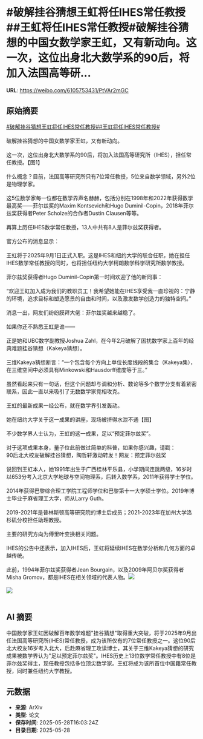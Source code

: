 # #破解挂谷猜想王虹将任IHES常任教授##王虹将任IHES常任教授#破解挂谷猜想的中国女数学家王虹，又有新动向。这一次，这位出身北大数学系的90后，将加入法国高等研...

**URL**: https://weibo.com/6105753431/PtVAr2mGC

## 原始摘要

<a href="https://m.weibo.cn/search?containerid=231522type%3D1%26t%3D10%26q%3D%23%E7%A0%B4%E8%A7%A3%E6%8C%82%E8%B0%B7%E7%8C%9C%E6%83%B3%E7%8E%8B%E8%99%B9%E5%B0%86%E4%BB%BBIHES%E5%B8%B8%E4%BB%BB%E6%95%99%E6%8E%88%23&amp;extparam=%23%E7%A0%B4%E8%A7%A3%E6%8C%82%E8%B0%B7%E7%8C%9C%E6%83%B3%E7%8E%8B%E8%99%B9%E5%B0%86%E4%BB%BBIHES%E5%B8%B8%E4%BB%BB%E6%95%99%E6%8E%88%23" data-hide=""><span class="surl-text">#破解挂谷猜想王虹将任IHES常任教授#</span></a><a href="https://m.weibo.cn/search?containerid=231522type%3D1%26t%3D10%26q%3D%23%E7%8E%8B%E8%99%B9%E5%B0%86%E4%BB%BBIHES%E5%B8%B8%E4%BB%BB%E6%95%99%E6%8E%88%23&amp;extparam=%23%E7%8E%8B%E8%99%B9%E5%B0%86%E4%BB%BBIHES%E5%B8%B8%E4%BB%BB%E6%95%99%E6%8E%88%23" data-hide=""><span class="surl-text">#王虹将任IHES常任教授#</span></a><br><br>破解挂谷猜想的中国女数学家王虹，又有新动向。<br><br>这一次，这位出身北大数学系的90后，将加入法国高等研究所（IHES），担任常任教授。【图1】<br><br>什么概念？目前，法国高等研究所只有7位常任教授，5位来自数学领域，另外2位是物理学家。<br><br>这5位数学家每一位都在数学界声名赫赫，包括分别在1998年和2022年获得数学最高奖——菲尔兹奖的Maxim Kontsevich和Hugo Duminil-Copin，2018年菲尔兹奖获得者Peter Scholze的合作者Dustin Clausen等等。<br><br>再算上历任IHES数学常任教授，13人中共有8人是菲尔兹奖获得者。<br><br>官方公布的消息显示：<br><br>王虹将于2025年9月1日正式入职。这是IHES和纽约大学的联合任职，她在担任IHES数学常任教授的同时，也将担任纽约大学柯朗数学科学研究所数学教授。<br><br>菲尔兹奖获得者Hugo Duminil-Copin第一时间欢迎了他的新同事：<br><br>“欢迎王虹加入成为我们的教职员工！我希望她能在IHES享受我一直珍视的：宁静的环境，追求目标和塑造愿景的自由和时间，以及激发数学创造力的独特空间。”<br><br>消息一出，网友们纷纷膜拜大佬：菲尔兹奖越来越稳了。<br><br>如果你还不熟悉王虹是谁——<br><br>正是她和UBC数学副教授Joshua Zahl，在今年2月破解了困扰数学家上百年的经典难题挂谷猜想（Kakeya猜想）。<br><br>三维Kakeya猜想断言：“一个包含每个方向上单位长度线段的集合（Kakeya集），在三维空间中必须具有Minkowski和Hausdorff维度等于三。”<br><br>虽然看起来只有一句话，但这个问题却与调和分析、数论等多个数学分支有着紧密联系，因此一直以来吸引了无数数学家竞相攻克。<br><br>王虹的最新成果一经公布，就在数学界引发轰动。<br><br>她在纽约大学关于这一成果的讲座，现场被挤得水泄不通【图】<br><br>不少数学界人士认为，王虹的这一成果，足以“预定菲尔兹奖”。<br><br>对于这项成果本身，量子位此前做过简单的科普，如果你感兴趣，请戳：<br>90后北大校友破解挂谷猜想，陶哲轩激动转发！网友：预定菲尔兹奖<br><br>说回到王虹本人，她1991年出生于广西桂林平乐县，小学期间连跳两级，16岁时以653分考入北京大学地球与空间物理系，后转入数学系，2011年获得学士学位。<br><br>2014年获得巴黎综合理工学院工程师学位和巴黎第十一大学硕士学位。2019年博士毕业于麻省理工大学，师从Larry Guth。<br><br>2019-2021年是普林斯顿高等研究院的博士后成员；2021-2023年在加州大学洛杉矶分校担任助理教授。<br><br>主要的研究方向为傅里叶变换相关问题。<br><br>IHES的公告中还表示，加入IHES后，王虹将延续IHES在数学分析和几何方面的卓越传统。<br><br>此前，1994年菲尔兹奖获得者Jean Bourgain，以及2009年阿贝尔奖获得者Misha Gromov，都是IHES在相关领域的代表人物。<img style="" src="https://tvax1.sinaimg.cn/large/006Fd7o3gy1i1vc0lpf2nj30is0v8naw.jpg" referrerpolicy="no-referrer"><br><br><img style="" src="https://tvax2.sinaimg.cn/large/006Fd7o3gy1i1vc0p39wej30to0zkh1a.jpg" referrerpolicy="no-referrer"><br><br>

## AI 摘要

中国数学家王虹因破解百年数学难题"挂谷猜想"取得重大突破，将于2025年9月出任法国高等研究所(IHES)常任教授，成为该所仅有的7位常任教授之一。这位90后北大校友16岁考入北大，后赴麻省理工攻读博士，其关于三维Kakeya猜想的研究成果被数学界认为"足以预定菲尔兹奖"。IHES历史上13位数学常任教授中有8位是菲尔兹奖得主，现任教授包括多位顶尖数学家。王虹将成为该所首位中国籍常任教授，同时兼任纽约大学教授。

## 元数据

- **来源**: ArXiv
- **类型**: 论文
- **保存时间**: 2025-05-28T16:03:24Z
- **目录日期**: 2025-05-28
